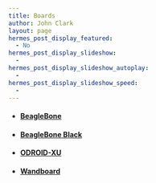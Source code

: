 ```yaml
---
title: Boards
author: John Clark
layout: page
hermes_post_display_featured:
  - No
hermes_post_display_slideshow:
  - 
hermes_post_display_slideshow_autoplay:
  - 
hermes_post_display_slideshow_speed:
  - 
---
```

  * #### [BeagleBone][1]

  * #### [BeagleBone Black][2]

  * #### [ODROID-XU][3]

  * #### [Wandboard][4]

 [1]: /boards/beaglebone/ "beaglebone"
 [2]: /boards/beaglebone-black/ "beaglebone black"
 [3]: /boards/odroid-xu/ "beaglebone black"
 [4]: /boards/wandboard/ "wandboard"